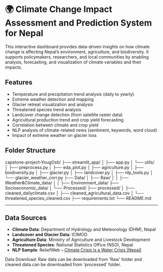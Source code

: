 # 🌍 Climate Change Impact Assessment and Prediction System for Nepal

This interactive dashboard provides data-driven insights on how climate change is affecting Nepal’s environment, agriculture, and biodiversity. It supports policymakers, researchers, and local communities by enabling analysis, forecasting, and visualization of climate variables and their impacts.


## Features

- Temperature and precipitation trend analysis (daily to yearly)
- Extreme weather detection and mapping
- Glacier retreat visualization and analysis
- Threatened species trend analysis
- Landcover change detection (from satellite raster data)
- Agricultural production trend and crop yield forecasting
- Correlation between climate and crop yield
- NLP analysis of climate-related news (sentiment, keywords, word cloud)
- Impact of extreme weather on glacier loss



## Folder Structure
capstone-project-YougOsti/
├── streamlit_app/
│ ├── app.py
│ └── utils/
│ ├── preprocess.py
│ ├── eda_plot.py
│ ├── agriculture.py
│ ├── biodiversity.py
│ ├── glacier.py
│ ├── landcover.py
│ ├── nlp_tools.py
│ └── glacier_weather_corr.py
├── Data/
│ ├── Raw/
│ │ ├── Weather&Climate_data/
│ │ ├── Environment_data/
    ├── Socioeconomic_data/
│ └── Processed/
├── processed/
│ ├── cleaned_dailyclimate.csv
│ ├── cleaned_agricultural_data.csv
│ └── threatened_species_cleaned.csv
├── requirements.txt
└── README.md


---

## Data Sources

- **Climate Data**: Department of Hydrology and Meteorology (DHM), Nepal  
- **Landcover and Glacier Data**: ICIMOD  
- **Agriculture Data**: Ministry of Agriculture and Livestock Development  
- **Threatened Species**: National Statistics Office (NSO), Nepal  
- **NLP Sample**: ReliefWeb – [Climate Crisis is a Water Crisis (Nepal)](https://reliefweb.int/report/nepal/climate-crisis-water-crisis)

Data Download:
Raw data can be downloaded from 'Raw' folder and cleaned data can be downloaded from 'processed' folder.
